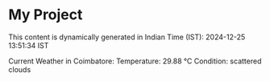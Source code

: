 # My Project

This content is dynamically generated in Indian Time (IST): 2024-12-25 13:51:34 IST


Current Weather in Coimbatore:
Temperature: 29.88 °C
Condition: scattered clouds
